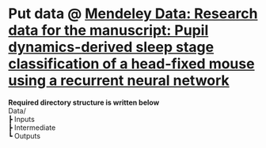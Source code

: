 # Put data @ [Mendeley Data: Research data for the manuscript: Pupil dynamics-derived sleep stage classification of a head-fixed mouse using a recurrent neural network](https://doi.org/10.17632/rr4gc6mybg.1)

**Required directory structure is written below**  \
Data/ \
 ┣ Inputs \
 ┣ Intermediate \
 ┗ Outputs 

